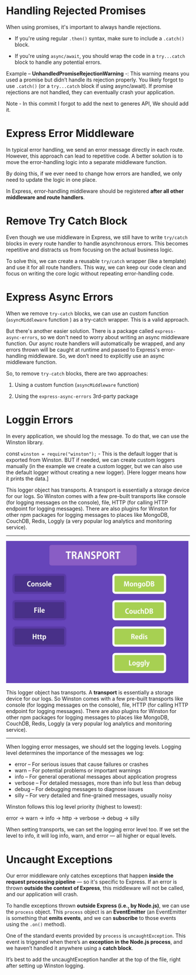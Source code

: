 # Handling Rejected Promises

When using promises, it's important to always handle rejections.

- If you're using regular `.then()` syntax, make sure to include a `.catch()` block.

- If you're using `async/await`, you should wrap the code in a `try...catch` block to handle any potential errors.

Example – **UnhandledPromiseRejectionWarning** -: This warning means you used a promise but didn’t handle its rejection properly. You likely forgot to use `.catch()` (or a `try...catch` block if using async/await). If promise rejections are not handled, they can eventually crash your application.

Note - In this commit I forgot to add the next to generes API, We should add it.

# Express Error Middleware

In typical error handling, we send an error message directly in each route. However, this approach can lead to repetitive code. A better solution is to move the error-handling logic into a separate middleware function.

By doing this, if we ever need to change how errors are handled, we only need to update the logic in one place.

In Express, error-handling middleware should be registered **after all other middleware and route handlers**.

# Remove Try Catch Block

Even though we use middleware in Express, we still have to write `try/catch` blocks in every route handler to handle asynchronous errors. This becomes repetitive and distracts us from focusing on the actual business logic.

To solve this, we can create a reusable `try/catch` wrapper (like a template) and use it for all route handlers. This way, we can keep our code clean and focus on writing the core logic without repeating error-handling code.

# Express Async Errors

When we remove `try-catch` blocks, we can use an custom function (`asyncMiddleware` function ) as a try-catch wrapper. This is a valid approach.

But there's another easier solution. There is a package called `express-async-errors`, so we don't need to worry about writing an async middleware function. Our async route handlers will automatically be wrapped, and any errors thrown will be caught at runtime and passed to Express's error-handling middleware. So, we don’t need to explicitly use an async middleware function.

So, to remove `try-catch` blocks, there are two approaches:

1. Using a custom function (`asyncMiddleware` function)

2. Using the `express-async-errors` 3rd-party package

# Loggin Errors

In every application, we should log the message. To do that, we can use the Winston library.

const `winston = require("winston");` - This is the default logger that is exported from Winston. BUT if needed, we can create custom loggers manually (in the example we create a custom logger, but we can also use the default logger without creating a new logger). [Here logger means how it prints the data.]

This logger object has transports. A transport is essentially a storage device for our logs. So Winston comes with a few pre-built transports like console (for logging messages on the console), file, HTTP (for calling HTTP endpoint for logging messages). There are also plugins for Winston for other npm packages for logging messages to places like MongoDB, CouchDB, Redis, Loggly (a very popular log analytics and monitoring service).

---

<img src="./Images/image-12.png" width="500">

This logger object has transports. A **transport** is essentially a storage device for our logs. So Winston comes with a few pre-built transports like console (for logging messages on the console), file, HTTP (for calling HTTP endpoint for logging messages). There are also plugins for Winston for other npm packages for logging messages to places like MongoDB, CouchDB, Redis, Loggly (a very popular log analytics and monitoring service).

---

When logging error messages, we should set the logging levels. Logging level determines the importance of the messages we log:

- error – For serious issues that cause failures or crashes
- warn – For potential problems or important warnings
- info – For general operational messages about application progress
- verbose – For detailed messages, more than info but less than debug
- debug – For debugging messages to diagnose issues
- silly – For very detailed and fine-grained messages, usually noisy

Winston follows this log level priority (highest to lowest):

error → warn → info → http → verbose → debug → silly

When setting transports, we can set the logging error level too. If we set the level to info, it will log info, warn, and error — all higher or equal levels.

# Uncaught Exceptions

Our error middleware only catches exceptions that happen **inside the request processing pipeline** — so it's specific to Express. If an error is thrown **outside the context of Express**, this middleware will not be called, and our application will crash.

To handle exceptions thrown **outside Express (i.e., by Node.js)**, we can use the `process` object. This `process` object is an **EventEmitter** (an EventEmitter is something that **emits events**, and we can **subscribe** to those events using the `.on()` method).

One of the standard events provided by `process` is `uncaughtException`. This event is triggered when there’s an **exception in the Node.js process**, and we haven’t handled it anywhere using a **catch block**.

It’s best to add the uncaughtException handler at the top of the file, right after setting up Winston logging.
